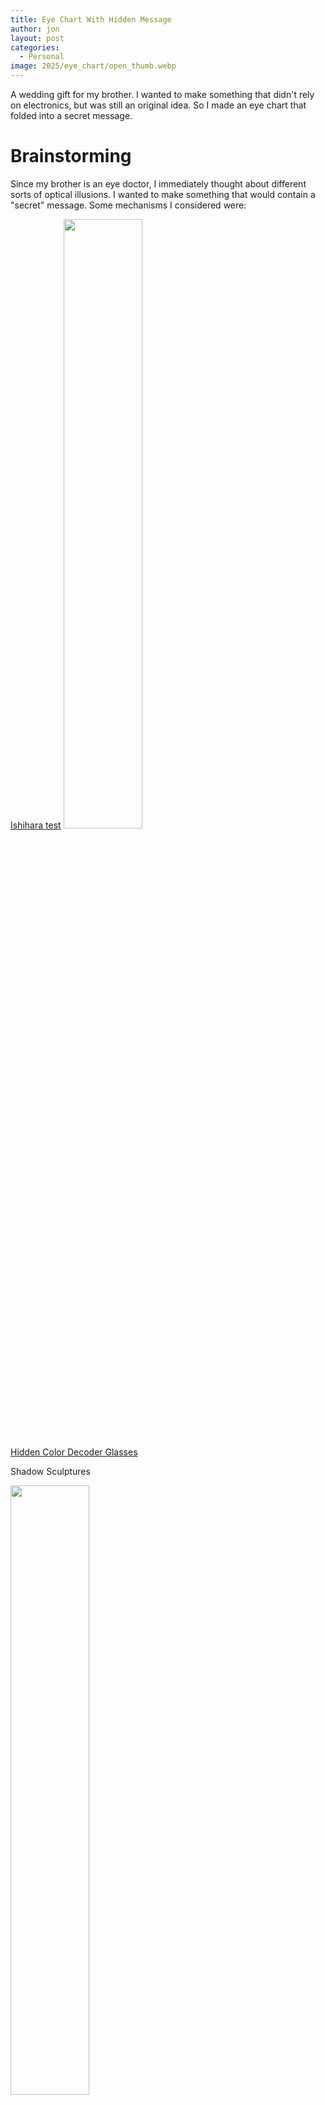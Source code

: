 ```yaml
---
title: Eye Chart With Hidden Message
author: jon
layout: post
categories:
  - Personal
image: 2025/eye_chart/open_thumb.webp
---
```


A wedding gift for my brother. I wanted to make something that didn't rely on electronics, but was still an original idea. So I made an eye chart that folded into a secret message.

# Brainstorming

Since my brother is an eye doctor, I immediately thought about different sorts of optical illusions. I wanted to make something that would contain a "secret" message. Some mechanisms I considered were:

[Ishihara test](https://en.wikipedia.org/wiki/Ishihara_test)
<img class="center" height="50%" width="50%" src="{{ site.image_host }}/2025/eye_chart/Ishihara_9.svg">

[Hidden Color Decoder Glasses](https://www.instructables.com/Writing-Secret-Messages-in-Color/)

Shadow Sculptures

<img class="center" height="50%" width="50%" src="{{ site.image_host }}/2025/eye_chart/il_1140xN.6705559756_hl4q.jpg">
<img class="center" height="50%" width="50%" src="{{ site.image_host }}/2025/eye_chart/00-Larry-Kagan-Animation-Steel-Wire-Master-of-Shadows-Sculptures-www-designstack-co.jpg">


Hidden QR code

<img class="center" height="50%" width="50%" src="{{ site.image_host }}/2025/eye_chart/9-qr-code-artjpg_800_49.webp">


In the end, I decided to go with the iconic [Snellen Eye Chart](https://en.wikipedia.org/wiki/Snellen_chart).

<img class="center" height="50%" width="50%" src="{{ site.image_host }}/2025/eye_chart/Snellen_chart.svg">

# Designing the Chart

While I could simply make the letters in the chart contain a message, I had the idea that the chart could be a [Triptych](https://en.wikipedia.org/wiki/Triptych) (a three-panel artwork) showing the message when the sides fold shut. I'd do this by having the letters be cut through the design and have the letters seem random when seen from the front, and make the message when they flip over. My familiarity with laser cutter design is why I decided to go with this.

This meant that I had to design the letters so that they would spell the message when flipped horizontally. I used a few different techniques to get the letters I wanted when the Triptych was folded shut. I could use letters with vertical line symmetry directly (H, I, O, etc.). Some letters looked a little like others when flipped (Z→S, q→p). But for other letters, I needed a way to add and subtract lines. To do this, I made the front and back use two different colors. That way I could draw the lines to add on the back, and overlap with the lines I wanted to remove. See below:

<img class="center" src="{{ site.image_host }}/2025/eye_chart/Fold explain.png">

I considered a few different quotes and messages to put into the chart, mostly from movies or songs the couple shared. I ended up choosing one partly because the letters were relatively easy to flip.

 > What do you expect? To live happily ever after?
 > Yes.

*The Parent Trap 1998*

Now that I had my work cut out for me, I wanted to automate the design layout as much as possible. I considered adding scripting to Inkscape, but decided the easiest approach would be to use the SVG manipulation library <https://github.com/cduck/drawsvg> and make a Python Jupyter notebook.

You can see what I ended up with here:
<https://github.com/axlan/word_triptych/blob/master/draw.ipynb>

Originally, I planned to fill the entire chart with letters and control the overlapping by subtly offsetting the letters. Once I started experimenting, I decided to make my life easier by doing a layout with large gaps, and drawing an image through the center that would create the desired overlaps.

Another decision I made to simplify things was to use a monospaced font. This made calculating the spacing a lot easier. Another requirement for the font was that the letters could be cut out. For letters with internal shapes (like A, B, P, etc.) the font would need bridges to look right. Initially, I considered a bunch of stencil fonts. However, these tended not to be as clear at the various sizes. In the end, I started with "Ubuntu Mono" and edited it with a program called FontForge. I followed this tutorial <https://www.youtube.com/watch?v=ch8KuiABczo>. While the changes I wanted were pretty basic, I found the process a bit finicky. I also found that Inkscape was very inconsistent about reloading the font after I made changes and reinstalled it <https://gitlab.com/inkscape/inbox/-/issues/12513>.

Since it's an eye chart, I wanted to include the vision acuity values for each row. I started from [these eye chart values](https://www.teachengineering.org/content/cub_/activities/cub_human/cub_human_lesson06_activity1_eyechart.pdf) and came up with values between 20/162 and 20/54 when I measured the sizes the letters scaled to on the final design.

After a few iterations of arranging the letters, I ended up with the following "simulation". When making a design for a laser cutter, each color represents a different sort of cut. I used black for things that should be cut out, and red for lines that should be engraved.

Cut SVG:
<img class="center" src="{{ site.image_host }}/2025/eye_chart/notebook_open.png">

Fold Simulation:
<img class="center" src="{{ site.image_host }}/2025/eye_chart/notebook_closed.png">

While trying to export the SVG for this write-up I hit a weird SVG issue. I originally wanted to post the actual SVGs, but to have it look right it would need to have my custom font available. I tried to host the file on this blog and have the SVG import it, but I hit a series of issues. First, viewing it locally was giving [CORS](https://en.wikipedia.org/wiki/Cross-origin_resource_sharing) errors. When I fixed that, the SVG would look OK when viewed on its own, but when it was embedded on this blog page, the custom font didn't work. Rather than continuing to fight this, I'm just using raster images.

From these generated files, I still needed to do some manual steps. I used Inkscape to draw a flower over the regions that would need overlaps. To avoid any potential issues with the font, I also converted the text to shapes.

# Building the Chart

While I have a laser cutter, this would be a bit too large for my device. Initially, I wanted to use a local maker space, but after doing some research I found a local shop that could cut all sorts of materials for less than the monthly membership. I ended up going with 1/8in MDF which cost $60. Initially, I was worried that the MDF might swell at the edges when I painted it, but it turned out fine in the end.

After a couple days, I got the cut back:

[<img class="center" height="50%" width="50%" src="{{ site.image_host }}/2025/eye_chart/open new_thumb.webp">]({{ site.image_host }}/2025/logic/open new.jpg)

[<img class="center" height="50%" width="50%" src="{{ site.image_host }}/2025/eye_chart/closed new_thumb.webp">]({{ site.image_host }}/2025/logic/closed new.jpg)

It was only at this point that I planned out the rest of the steps to paint and finish the design. I got some primer (Kilz original), some house paint samples, and a clear coat for the finish. I also got some hooks for hanging, and some small hinges. I painted the background coats with a small paint roller, but realized that it was going to be a pretty tedious process to paint the engraved letters and the flower in the middle. In retrospect, I should have done a raster engrave for these shapes instead of the vector outline engraving. Painting by hand would have been easier, and I could have even tried a powder coat paint <https://www.youtube.com/watch?v=5slQcAI2WSw>. I ended up needing to do three or more coats and even then it wasn't particularly even.

[<img class="center" height="50%" width="50%" src="{{ site.image_host }}/2025/eye_chart/plant_thumb.webp">]({{ site.image_host }}/2025/logic/plant.jpg)

As a flourish, I used gold leaf for the bride and groom names on the front. This turned out to be a bit of a pain since the leaf stuck a bit to the paint and didn't come off cleanly. I managed to get a system of using a razor and painter's tape to more cleanly lift off the excess.

[<img class="center" height="50%" width="50%" src="{{ site.image_host }}/2025/eye_chart/gold leaf_thumb.webp">]({{ site.image_host }}/2025/logic/gold leaf.jpg)

For the portions being added to the flipped letters, I used painter's tape to mask on the extra lines.

[<img class="center" height="50%" width="50%" src="{{ site.image_host }}/2025/eye_chart/masking_thumb.webp">]({{ site.image_host }}/2025/logic/masking.jpg)

After some touch ups, I put on the clear coat and added the hinges.

[<img class="center" height="50%" width="50%" src="{{ site.image_host }}/2025/eye_chart/open_thumb.webp">]({{ site.image_host }}/2025/logic/open.jpg)

[<img class="center" height="50%" width="50%" src="{{ site.image_host }}/2025/eye_chart/closed_thumb.webp">]({{ site.image_host }}/2025/logic/closed.jpg)

In the end, while it came out pretty well, the "subtractive" part of the design isn't as strong an effect as I would have liked. It works when looked at closely, but from further away, the shadow of the closed panel partly obscures the color matching.

<iframe width="1000" height="515" src="https://www.youtube.com/embed/H2LF937d4Aw" title="YouTube video player" frameborder="0" allow="accelerometer; autoplay; clipboard-write; encrypted-media; gyroscope; picture-in-picture; web-share" referrerpolicy="strict-origin-when-cross-origin" allowfullscreen></iframe>
